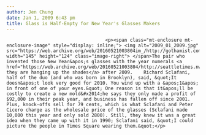 ```yaml
---
author: Jen Chung
date: Jan 1, 2009 6:43 pm
title: Glass is Half-Empty for New Year's Glasses Makers
---
```


	
										<p><span class="mt-enclosure mt-enclosure-image" style="display: inline;"> <img alt="2009_01_2009.jpg" src="https://web.archive.org/web/20160521003804im_/http://gothamist.com/attachments/jen/2009_01_2009.jpg" width="145" height="124" class="image-right"> </span>The pair who invented those New Year&apos;s glasses with the year numerals <a href="https://web.archive.org/web/20160521003804/http://seattletimes.nwsource.com/html/localnews/2008575545_glasses31m.html">say they are hanging up the shades</a> after 2009.    Richard Sclafani, half of the duo (and who was born in Brooklyn), said, &quot;It doesn&apos;t look very good for 2010. You wind up with a &apos;1&apos; in front of one of your eyes.&quot; One reason is that it&apos;ll be costly to create a new mold&#x2014;he says they only made a profit of $92,000 in their peak year, and business has fallen off since 2001.  Plus, knock-offs sell for 79 cents, which is what Sclafani and Peter Cicero charge as the wholesale price of the glasses (Sclafani made 10,000 this year and only sold 2800). Still, they knew it was a great idea when they came up with it in 1990; Sclafani said, &quot;I could picture the people in Times Square wearing them.&quot;</p>					
										
									
				
